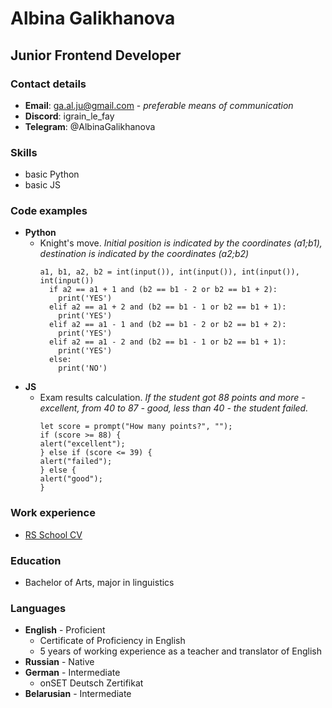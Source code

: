# Albina Galikhanova
## Junior Frontend Developer
### Contact details
* **Email**: ga.al.ju@gmail.com - *preferable means of communication*
* **Discord**: igrain_le_fay
* **Telegram**: @AlbinaGalikhanova

### Skills
* basic Python
* basic JS

### Code examples
* **Python**
  + Knight's move. *Initial position is indicated by the coordinates (a1;b1), destination is indicated by the coordinates (a2;b2)*
    ```
    a1, b1, a2, b2 = int(input()), int(input()), int(input()), int(input())
      if a2 == a1 + 1 and (b2 == b1 - 2 or b2 == b1 + 2):
        print('YES')
      elif a2 == a1 + 2 and (b2 == b1 - 1 or b2 == b1 + 1):
        print('YES')
      elif a2 == a1 - 1 and (b2 == b1 - 2 or b2 == b1 + 2):
        print('YES')
      elif a2 == a1 - 2 and (b2 == b1 - 1 or b2 == b1 + 1):
        print('YES')
      else:
        print('NO')
    ```
* **JS**
  + Exam results calculation. *If the student got 88 points and more - excellent, from 40 to 87 - good, less than 40 - the student failed.*
    ```
    let score = prompt("How many points?", ""); 
    if (score >= 88) {
    alert("excellent");
    } else if (score <= 39) {
    alert("failed");
    } else {
    alert("good");
    }
    ```

### Work experience
* [RS School CV](https://igrain-le-fay.github.io/rsschool-cv/cv)

### Education
* Bachelor of Arts, major in linguistics

### Languages
* **English** - Proficient
  + Certificate of Proficiency in English
  + 5 years of working experience as a teacher and translator of English
* **Russian** - Native
* **German** - Intermediate
  + onSET Deutsch Zertifikat
* **Belarusian** - Intermediate

